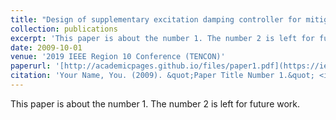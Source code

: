 ```yaml
---
title: "Design of supplementary excitation damping controller for mitigation of subsynchronous resonance"
collection: publications
excerpt: 'This paper is about the number 1. The number 2 is left for future work.'
date: 2009-10-01
venue: '2019 IEEE Region 10 Conference (TENCON)'
paperurl: '[http://academicpages.github.io/files/paper1.pdf](https://ieeexplore.ieee.org/abstract/document/8929374)'
citation: 'Your Name, You. (2009). &quot;Paper Title Number 1.&quot; <i>Journal 1</i>. 1(1).'
---
```

This paper is about the number 1. The number 2 is left for future work.
